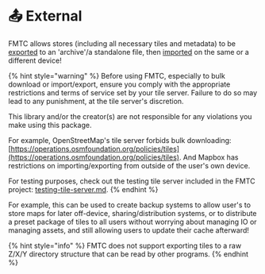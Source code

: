 # 📤 External

FMTC allows stores (including all necessary tiles and metadata) to be [exported](exporting.md) to an 'archive'/a standalone file, then [imported](importing.md) on the same or a different device!

{% hint style="warning" %}
Before using FMTC, especially to bulk download or import/export, ensure you comply with the appropriate restrictions and terms of service set by your tile server. Failure to do so may lead to any punishment, at the tile server's discretion.

This library and/or the creator(s) are not responsible for any violations you make using this package.

For example, OpenStreetMap's tile server forbids bulk downloading: [https://operations.osmfoundation.org/policies/tiles](https://operations.osmfoundation.org/policies/tiles). And Mapbox has restrictions on importing/exporting from outside of the user's own device.

For testing purposes, check out the testing tile server included in the FMTC project: [testing-tile-server.md](../bulk-downloading/testing-tile-server.md "mention").
{% endhint %}

For example, this can be used to create backup systems to allow user's to store maps for later off-device, sharing/distribution systems, or to distribute a preset package of tiles to all users without worrying about managing IO or managing assets, and still allowing users to update their cache afterward!

{% hint style="info" %}
FMTC does not support exporting tiles to a raw Z/X/Y directory structure that can be read by other programs.
{% endhint %}
